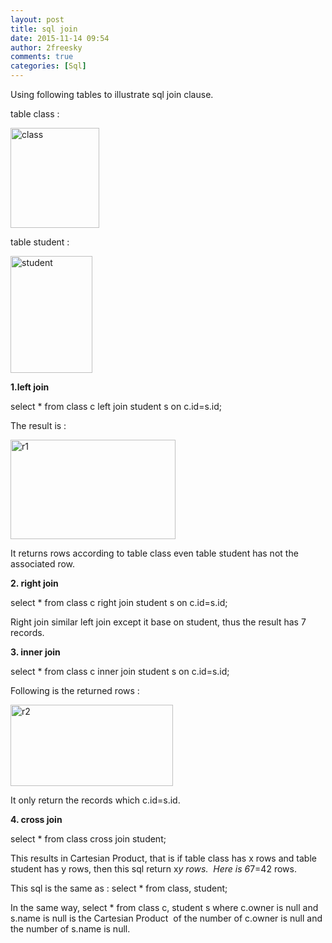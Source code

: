 ```yaml
---
layout: post
title: sql join
date: 2015-11-14 09:54
author: 2freesky
comments: true
categories: [Sql]
---
```

Using following tables to illustrate sql join clause.

table class :

<a href="https://2freesky.files.wordpress.com/2015/11/class.png"><img class="alignnone size-full wp-image-41" src="https://2freesky.files.wordpress.com/2015/11/class.png" alt="class" width="142" height="160" /></a>

table student :

<a href="https://2freesky.files.wordpress.com/2015/11/student.png"><img class="alignnone size-full wp-image-42" src="https://2freesky.files.wordpress.com/2015/11/student.png" alt="student" width="131" height="187" /></a>

<strong>1.left join</strong>

select * from class c left join student s on c.id=s.id;

The result is :

<a href="https://2freesky.files.wordpress.com/2015/11/r1.png"><img class="alignnone size-full wp-image-43" src="https://2freesky.files.wordpress.com/2015/11/r1.png" alt="r1" width="264" height="159" /></a>

It returns rows according to table class even table student has not the associated row.

<strong> 2. right join</strong>

select * from class c right join student s on c.id=s.id;

Right join similar left join except it base on student, thus the result has 7 records.

<strong>3. inner join</strong>

select * from class c inner join student s on c.id=s.id;

Following is the returned rows :

<a href="https://2freesky.files.wordpress.com/2015/11/r2.png"><img class="alignnone size-full wp-image-44" src="https://2freesky.files.wordpress.com/2015/11/r2.png" alt="r2" width="260" height="130" /></a>

It only return the records which c.id=s.id.

<strong>4. cross join</strong>

select * from class cross join student;

This results in Cartesian Product, that is if table class has x rows and table student has y rows, then this sql return x*y rows.  Here is 6*7=42 rows.

This sql is the same as : select * from class, student;

In the same way, select * from class c, student s where c.owner is null and s.name is null is the Cartesian Product  of the number of c.owner is null and the number of s.name is null.
